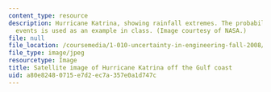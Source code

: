 ```yaml
---
content_type: resource
description: Hurricane Katrina, showing rainfall extremes. The probability of weather
  events is used as an example in class. (Image courtesy of NASA.)
file: null
file_location: /coursemedia/1-010-uncertainty-in-engineering-fall-2008/a80e82480715e7d2ec7a357e0a1d747c_1-010f08-th.jpg
file_type: image/jpeg
resourcetype: Image
title: Satellite image of Hurricane Katrina off the Gulf coast
uid: a80e8248-0715-e7d2-ec7a-357e0a1d747c
---
```

